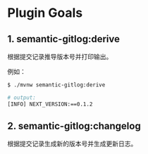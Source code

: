 # Plugin Goals

## 1. semantic-gitlog:derive

根据提交记录推导版本号并打印输出。

例如：
```bash
$ ./mvnw semantic-gitlog:derive

# output:
[INFO] NEXT_VERSION:==0.1.2
```

## 2. semantic-gitlog:changelog

根据提交记录生成新的版本号并生成更新日志。
